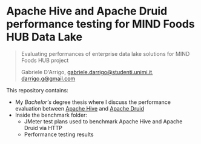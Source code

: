 # Apache Hive and Apache Druid performance testing for MIND Foods HUB Data Lake

> Evaluating performances of enterprise data lake solutions for MIND Foods HUB project
>
> Gabriele D'Arrigo, <gabriele.darrigo@studenti.unimi.it>, <darrigo.g@gmail.com>



This repository contains:

- My *Bachelor's* degree thesis where I discuss the performance evaluation between [Apache Hive](https://hive.apache.org/) and [Apache Druid](https://druid.apache.org/)
- Inside the benchmark folder:
  - JMeter test plans used to benchmark Apache Hive and Apache Druid via HTTP
  - Performance testing results 

